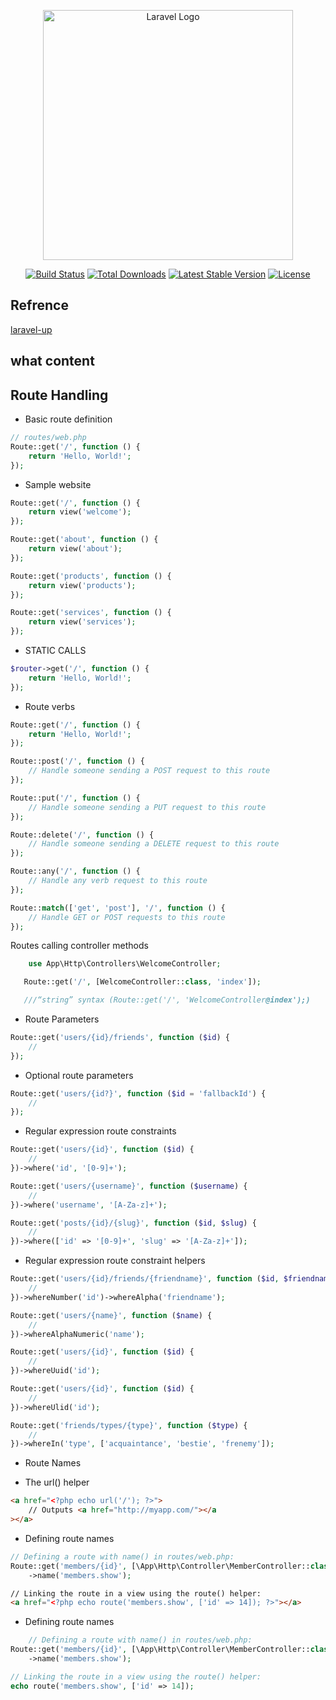 <p align="center"><a href="https://laravel.com" target="_blank"><img src="https://raw.githubusercontent.com/laravel/art/master/logo-lockup/5%20SVG/2%20CMYK/1%20Full%20Color/laravel-logolockup-cmyk-red.svg" width="400" alt="Laravel Logo"></a></p>

<p align="center">
<a href="https://github.com/laravel/framework/actions"><img src="https://github.com/laravel/framework/workflows/tests/badge.svg" alt="Build Status"></a>
<a href="https://packagist.org/packages/laravel/framework"><img src="https://img.shields.io/packagist/dt/laravel/framework" alt="Total Downloads"></a>
<a href="https://packagist.org/packages/laravel/framework"><img src="https://img.shields.io/packagist/v/laravel/framework" alt="Latest Stable Version"></a>
<a href="https://packagist.org/packages/laravel/framework"><img src="https://img.shields.io/packagist/l/laravel/framework" alt="License"></a>
</p>

## Refrence

[ laravel-up](https://learning.oreilly.com/library/view/laravel-up/9781098153250/ch03.html#idm45485889005200)

## what content

## Route Handling

-   Basic route definition

```php
// routes/web.php
Route::get('/', function () {
    return 'Hello, World!';
});
```

-   Sample website

```php
Route::get('/', function () {
    return view('welcome');
});

Route::get('about', function () {
    return view('about');
});

Route::get('products', function () {
    return view('products');
});

Route::get('services', function () {
    return view('services');
});

```

-   STATIC CALLS

```php
$router->get('/', function () {
    return 'Hello, World!';
});

```

-   Route verbs

```php
Route::get('/', function () {
    return 'Hello, World!';
});

Route::post('/', function () {
    // Handle someone sending a POST request to this route
});

Route::put('/', function () {
    // Handle someone sending a PUT request to this route
});

Route::delete('/', function () {
    // Handle someone sending a DELETE request to this route
});

Route::any('/', function () {
    // Handle any verb request to this route
});

Route::match(['get', 'post'], '/', function () {
    // Handle GET or POST requests to this route
});
```

Routes calling controller methods

```php
    use App\Http\Controllers\WelcomeController;

   Route::get('/', [WelcomeController::class, 'index']);

   ///“string” syntax (Route::get('/', 'WelcomeController@index');)
```

-   Route Parameters

```php
Route::get('users/{id}/friends', function ($id) {
    //
});
```

-   Optional route parameters

```php
Route::get('users/{id?}', function ($id = 'fallbackId') {
    //
});
```

-   Regular expression route constraints

```php
Route::get('users/{id}', function ($id) {
    //
})->where('id', '[0-9]+');

Route::get('users/{username}', function ($username) {
    //
})->where('username', '[A-Za-z]+');

Route::get('posts/{id}/{slug}', function ($id, $slug) {
    //
})->where(['id' => '[0-9]+', 'slug' => '[A-Za-z]+']);
```

-   Regular expression route constraint helpers

```php
Route::get('users/{id}/friends/{friendname}', function ($id, $friendname) {
    //
})->whereNumber('id')->whereAlpha('friendname');

Route::get('users/{name}', function ($name) {
    //
})->whereAlphaNumeric('name');

Route::get('users/{id}', function ($id) {
    //
})->whereUuid('id');

Route::get('users/{id}', function ($id) {
    //
})->whereUlid('id');

Route::get('friends/types/{type}', function ($type) {
    //
})->whereIn('type', ['acquaintance', 'bestie', 'frenemy']);
```

-   Route Names

-   The url() helper

```html
<a href="<?php echo url('/'); ?>">
    // Outputs <a href="http://myapp.com/"></a
></a>
```

-   Defining route names

```php
// Defining a route with name() in routes/web.php:
Route::get('members/{id}', [\App\Http\Controller\MemberController::class, 'show'])
    ->name('members.show');
```

```html
// Linking the route in a view using the route() helper:
<a href="<?php echo route('members.show', ['id' => 14]); ?>"></a>
```

-   Defining route names

```php
    // Defining a route with name() in routes/web.php:
Route::get('members/{id}', [\App\Http\Controller\MemberController::class, 'show'])
    ->name('members.show');

// Linking the route in a view using the route() helper:
echo route('members.show', ['id' => 14]);
```
